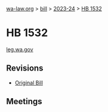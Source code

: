 [wa-law.org](/) > [bill](/bill/) > [2023-24](/bill/2023-24/) > [HB 1532](/bill/2023-24/hb/1532/)

# HB 1532
[leg.wa.gov](https://app.leg.wa.gov/billsummary?BillNumber=1532&Year=2023&Initiative=false)

## Revisions
* [Original Bill](1/)

## Meetings